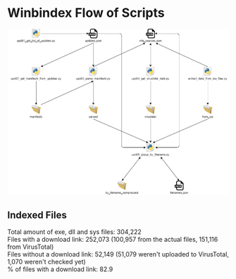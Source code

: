 # Winbindex Flow of Scripts

![winbindex-scripts-flow.png](winbindex-scripts-flow.png)

## Indexed Files

<!--FileStats-->
Total amount of exe, dll and sys files: 304,222  
Files with a download link: 252,073 (100,957 from the actual files, 151,116 from VirusTotal)  
Files without a download link: 52,149 (51,079 weren't uploaded to VirusTotal, 1,070 weren't checked yet)  
% of files with a download link: 82.9  
<!--/FileStats-->
